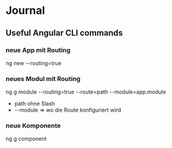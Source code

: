 # Journal
## Useful Angular CLI commands

### neue App mit Routing
ng new <name> --routing=true

### neues Modul mit Routing
ng g module <name> --routing=true --route=path --module=app.module
* path ohne Slash
* --module => wo die Route konfiguriert wird

### neue Komponente
ng g component <name>
